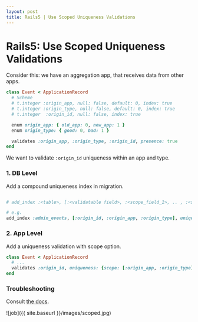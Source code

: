 ```yaml
---
layout: post
title: Rails5 | Use Scoped Uniqueness Validations
---
```

# Rails5: Use Scoped Uniqueness Validations

Consider this: we have an aggregation app, that receives data from other apps.  

```ruby
class Event < ApplicationRecord
  # Scheme  
  # t.integer :origin_app, null: false, default: 0, index: true
  # t.integer :origin_type, null: false, default: 0, index: true
  # t.integer  :origin_id, null: false, index: true  

  enum origin_app: { old_app: 0, new_app: 1 }
  enum origin_type: { good: 0, bad: 1 }

  validates :origin_app, :origin_type, :origin_id, presence: true
end
```

We want to validate `:origin_id` uniqueness within an app and type.

### 1. DB Level

Add a compound uniqueness index in migration.  

```ruby

# add_index :<table>, [:<validatable field>, :<scope_field_1>, .. , :<scope_field_n>], unique: true

# e.g.
add_index :admin_events, [:origin_id, :origin_app, :origin_type], unique: true
```

### 2. App Level

Add a uniqueness validation with scope option.  

```ruby
class Event < ApplicationRecord  
  # ...
  validates :origin_id, uniqueness: {scope: [:origin_app, :origin_type]}  
end
```

### Troubleshooting

Consult [the docs](http://guides.rubyonrails.org/active_record_validations.html#uniqueness).

![job]({{ site.baseurl }}/images/scoped.jpg)
